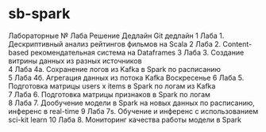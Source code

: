 # sb-spark

Лабораторные
№	Лаба	Решение	Дедлайн	Git дедлайн
1	Лаба 1. Дескриптивный анализ рейтингов фильмов на Scala	
2	Лаба 2. Content-based рекомендательная система на Dataframes
3	Лаба 3. Создание витрины данных из разных источников		
4	Лаба 4a. Сохранение логов из Kafka в Spark по расписанию	
5	Лаба 4б. Агрегация данных из потока Kafka		Воскресенье
6	Лаба 5. Подготовка матрицы users x items в Spark по логам из Kafka	
7	Лаба 6. Подготовка матрицы признаков в Spark по логам	
8	Лаба 7. Дообучение модели в Spark на новых данных по расписанию, инференс в real-time
9	Лаба 7s. Обучение и инференс с использованием sci-kit learn
10	Лаба 8. Мониторинг качества работы модели в Spark	
